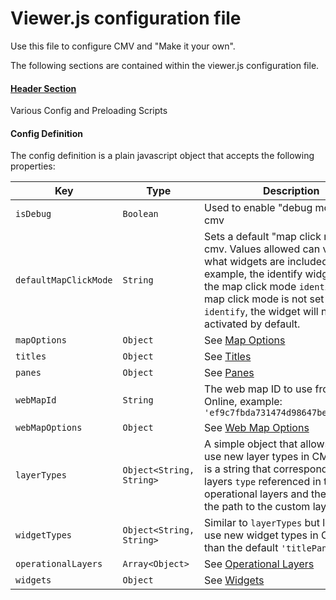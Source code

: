 # Viewer.js configuration file
Use this file to configure CMV and "Make it your own".

The following sections are contained within the viewer.js configuration file.

#### [Header Section](./header.md)

Various Config and Preloading Scripts

#### Config Definition 

The config definition is a plain javascript object that accepts the following properties:

 Key | Type | Description
 ----|------|------------
 `isDebug` | `Boolean` | Used to enable "debug mode" in cmv
 `defaultMapClickMode` | `String` | Sets a default "map click mode" in cmv. Values allowed can vary by what widgets are included. For example, the identify widget uses the map click mode `identify`. If the map click mode is not set to `identify`, the widget will not be activated by default.
 `mapOptions` | `Object` | See [Map Options](./mapOptions.md)
 `titles` | `Object` | See [Titles](./titles.md)
 `panes` | `Object` | See [Panes](./panes.md)
 `webMapId` | `String` | The web map ID to use from ArcGIS Online, example: `'ef9c7fbda731474d98647bebb4b33c20'`
 `webMapOptions` | `Object` | See [Web Map Options](./webMapOptions.md)
 `layerTypes` | `Object<String, String>` | A simple object that allows you to use new layer types in CMV. The key is a string that corresponds to the layers `type` referenced in the cmv operational layers and the value is the path to the custom layer module. 
 `widgetTypes` | `Object<String, String>` | Similar to `layerTypes` but lets you use new widget types in CMV other than the default `'titlePane'`, etc. 
 `operationalLayers` | `Array<Object>` | See [Operational Layers](./operationalLayers.md)
 `widgets` | `Object` | See [Widgets](./widgets.md)

